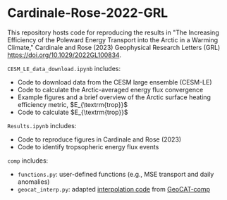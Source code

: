 # Cardinale-Rose-2022-GRL

This repository hosts code for reproducing the results in "The Increasing Efficiency of the Poleward Energy Transport into the Arctic in a Warming Climate," Cardinale and Rose (2023) Geophysical Research Letters (GRL) <https://doi.org/10.1029/2022GL100834>. 

`CESM_LE_data_download.ipynb` includes:
<ul> 
  <li> Code to download data from the CESM large ensemble (CESM-LE) </li>
  <li> Code to calculate the Arctic-averaged energy flux convergence </li>
  <li> Example figures and a brief overview of the Arctic surface heating efficiency metric, $E_{\textrm{trop}}$ </li>
  <li> Code to calculate $E_{\textrm{trop}}$ </li>
</ul>

`Results.ipynb` includes:
<ul> 
  <li> Code to reproduce figures in Cardinale and Rose (2023) </li>
  <li> Code to identify tropsopheric energy flux events </li>
</ul>

`comp` includes:
<ul>
  <li> <code>functions.py</code>: user-defined functions (e.g., MSE transport and daily anomalies)</li>
  <li> <code>geocat_interp.py</code>: adapted <a href="https://github.com/NCAR/geocat-comp/blob/main/src/geocat/comp/interpolation.py">interpolation code</a> from <a href="https://geocat-comp.readthedocs.io/en/latest/">GeoCAT-comp</a> </li>
</ul>
